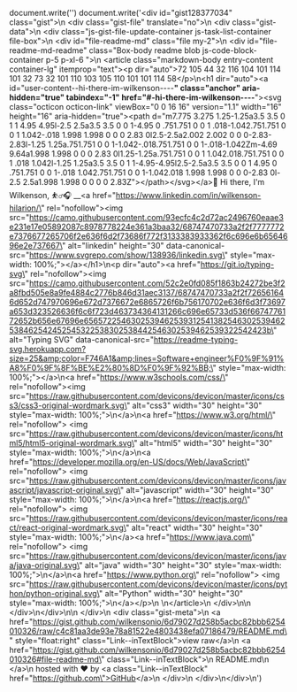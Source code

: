 <!-- ### Hi there 👋


**soundW4V3S/soundW4V3S** is a ✨ _special_ ✨ repository because its `README.md` (this file) appears on your GitHub profile.

Here are some ideas to get you started:

- 🔭 I’m currently working on ...
- 🌱 I’m currently learning ...
- 👯 I’m looking to collaborate on ...
- 🤔 I’m looking for help with ...
- 💬 Ask me about ...
- 📫 How to reach me: ...
- 😄 Pronouns: ...
- ⚡ Fun fact: ... 
-->

document.write('<link rel="stylesheet" href="https://github.githubassets.com/assets/gist-embed-c77408be8058.css">')
document.write('<div id=\"gist128377034\" class=\"gist\">\n    <div class=\"gist-file\" translate=\"no\">\n      <div class=\"gist-data\">\n        <div class=\"js-gist-file-update-container js-task-list-container file-box\">\n  <div id=\"file-readme-md\" class=\"file my-2\">\n      <div id=\"file-readme-md-readme\" class=\"Box-body readme blob js-code-block-container p-5 p-xl-6 \">\n    <article class=\"markdown-body entry-content container-lg\" itemprop=\"text\"><p dir=\"auto\">72 105 44 32 116 104 101 114 101 32 73 32 101 110 103 105 110 101 101 114 58<\/p>\n<h1 dir=\"auto\"><a id=\"user-content--hi-there-im-wilkenson-️️---__\" class=\"anchor\" aria-hidden=\"true\" tabindex=\"-1\" href=\"#-hi-there-im-wilkenson-️️---__\"><svg class=\"octicon octicon-link\" viewBox=\"0 0 16 16\" version=\"1.1\" width=\"16\" height=\"16\" aria-hidden=\"true\"><path d=\"m7.775 3.275 1.25-1.25a3.5 3.5 0 1 1 4.95 4.95l-2.5 2.5a3.5 3.5 0 0 1-4.95 0 .751.751 0 0 1 .018-1.042.751.751 0 0 1 1.042-.018 1.998 1.998 0 0 0 2.83 0l2.5-2.5a2.002 2.002 0 0 0-2.83-2.83l-1.25 1.25a.751.751 0 0 1-1.042-.018.751.751 0 0 1-.018-1.042Zm-4.69 9.64a1.998 1.998 0 0 0 2.83 0l1.25-1.25a.751.751 0 0 1 1.042.018.751.751 0 0 1 .018 1.042l-1.25 1.25a3.5 3.5 0 1 1-4.95-4.95l2.5-2.5a3.5 3.5 0 0 1 4.95 0 .751.751 0 0 1-.018 1.042.751.751 0 0 1-1.042.018 1.998 1.998 0 0 0-2.83 0l-2.5 2.5a1.998 1.998 0 0 0 0 2.83Z\"><\/path><\/svg><\/a>👋 Hi there, I\'m Wilkenson, ⛹️‍♂️🎧   __<a href=\"https://www.linkedin.com/in/wilkenson-hilarion/\" rel=\"nofollow\"><img src=\"https://camo.githubusercontent.com/93ecfc4c2d72ac2496760eaae3e231e17e05892087c8978778224e361a3baa32/68747470733a2f2f7777772e7376677265706f2e636f6d2f73686f772f3133383933362f6c696e6b6564696e2e737667\" alt=\"linkedin\" height=\"30\" data-canonical-src=\"https://www.svgrepo.com/show/138936/linkedin.svg\" style=\"max-width: 100%;\"><\/a><\/h1>\n<p dir=\"auto\"><a href=\"https://git.io/typing-svg\" rel=\"nofollow\"><img src=\"https://camo.githubusercontent.com/52c2e0fd085f1863b24272be3f2a8fbd505e8a9fe4884c2776b846d31aec3137/68747470733a2f2f726561646d652d747970696e672d7376672e6865726f6b756170702e636f6d3f73697a653d323526636f6c6f723d463734364131266c696e65733d536f6674776172652b656e67696e6565722546302539462539312541382546302539462538462542452545322538302538442546302539462539322542423b\" alt=\"Typing SVG\" data-canonical-src=\"https://readme-typing-svg.herokuapp.com?size=25&amp;color=F746A1&amp;lines=Software+engineer%F0%9F%91%A8%F0%9F%8F%BE%E2%80%8D%F0%9F%92%BB;\" style=\"max-width: 100%;\"><\/a>\n<a href=\"https://www.w3schools.com/css/\" rel=\"nofollow\"><img src=\"https://raw.githubusercontent.com/devicons/devicon/master/icons/css3/css3-original-wordmark.svg\" alt=\"css3\" width=\"30\" height=\"30\" style=\"max-width: 100%;\">\n<\/a>\n<a href=\"https://www.w3.org/html/\" rel=\"nofollow\"> <img src=\"https://raw.githubusercontent.com/devicons/devicon/master/icons/html5/html5-original-wordmark.svg\" alt=\"html5\" width=\"30\" height=\"30\" style=\"max-width: 100%;\">\n<\/a>\n<a href=\"https://developer.mozilla.org/en-US/docs/Web/JavaScript\" rel=\"nofollow\"> <img src=\"https://raw.githubusercontent.com/devicons/devicon/master/icons/javascript/javascript-original.svg\" alt=\"javascript\" width=\"30\" height=\"30\" style=\"max-width: 100%;\">\n<\/a>\n<a href=\"https://reactjs.org/\" rel=\"nofollow\"> <img src=\"https://raw.githubusercontent.com/devicons/devicon/master/icons/react/react-original-wordmark.svg\" alt=\"react\" width=\"30\" height=\"30\" style=\"max-width: 100%;\">\n<\/a><a href=\"https://www.java.com\" rel=\"nofollow\"> <img src=\"https://raw.githubusercontent.com/devicons/devicon/master/icons/java/java-original.svg\" alt=\"java\" width=\"30\" height=\"30\" style=\"max-width: 100%;\">\n<\/a>\n<a href=\"https://www.python.org\" rel=\"nofollow\"> <img src=\"https://raw.githubusercontent.com/devicons/devicon/master/icons/python/python-original.svg\" alt=\"Python\" width=\"30\" height=\"30\" style=\"max-width: 100%;\">\n<\/a><\/p>\n \n<\/article>\n  <\/div>\n\n  <\/div>\n<\/div>\n\n      <\/div>\n      <div class=\"gist-meta\">\n        <a href=\"https://gist.github.com/wilkensonio/6d79027d258b5acbc82bbb6254010326/raw/c4c81aa3de93e78a81522e4803438efa07186479/README.md\" style=\"float:right\" class=\"Link--inTextBlock\">view raw<\/a>\n        <a href=\"https://gist.github.com/wilkensonio/6d79027d258b5acbc82bbb6254010326#file-readme-md\" class=\"Link--inTextBlock\">\n          README.md\n        <\/a>\n        hosted with &#10084; by <a class=\"Link--inTextBlock\" href=\"https://github.com\">GitHub<\/a>\n      <\/div>\n    <\/div>\n<\/div>\n')
